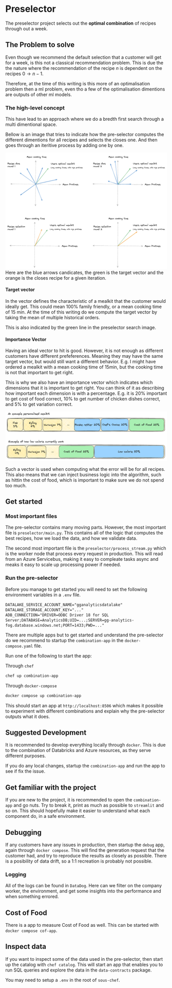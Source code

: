 # Preselector

The preselector project selects out the **optimal combination** of recipes through out a week.

## The Problem to solve

Even though we recommend the default selection that a customer will get for a week, is this not a classical recommendation problem.
This is due the the nature where the recommendation of the recipe $n$ is dependent on the recipes $0 \rightarrow n - 1$.

Therefore, at the time of this writing is this more of an optimalisation problem then a ml problem, even tho a few of the optimalisation dimentions are outputs of other ml models.

### The high-level concept

This have lead to an approach where we do a bredth first search through a multi dimentional space.

Bellow is an image that tries to indicate how the pre-selector computes the different dimentions for all recipes and selects the closes one. And then goes through an iteritive process by adding one by one.

![Preselector Search](assets/vector-search.png)
Here are the blue arrows candicates, the green is the target vector and the orange is the closes recipe for a given iteration.

#### Target vector
In the vector defines the characteristic of a mealkit that the customer would ideally get. This could mean 100% family friendly, or a mean cooking time of 15 min.
At the time of this writing do we compute the target vector by taking the mean of multiple historical orders.

This is also indicated by the green line in the preselector search image.

#### Importance Vector
Having an ideal vector to hit is good. However, it is not enough as different customers have different prefeferences.
Meaning they may have the same target vector, but would still want a different behavior.
E.g. I might have ordered a mealkit with a mean cooking time of 15min, but the cooking time is not that important to get right.

This is why we also have an importance vector which indicates which dimensions that it is important to get right.
You can think of it as describing how important each dimension is with a percentage.
E.g. it is 20% important to get cost of food correct, 10% to get number of chicken dishes correct, and 5% to get variation correct.

![Importance Vector](assets/importance-vector.png)

Such a vector is used when computing what the error will be for all recipes.
This also means that we can inject business logic into the algorithm, such as hittin the cost of food, which is important to make sure we do not spend too much.


## Get started

### Most important files
The pre-selector contains many moving parts. However, the most important file is `preselector/main.py`.
This contains all of the logic that computes the best recipes, how we load the data, and how we validate data.

The second most important file is the `preselector/process_stream.py` which is the worker node that process every request in production.
This will read from an Azure Servicebus, making it easy to compleate tasks async and meaks it easy to scale up processing power if needed.

### Run the pre-selector
Before you manage to get started you will need to set the following environment variables in a `.env` file.

```
DATALAKE_SERVICE_ACCOUNT_NAME="gganalyticsdatalake"
DATALAKE_STORAGE_ACCOUNT_KEY="..."
ADB_CONNECTION="DRIVER=ODBC Driver 18 for SQL Server;DATABASE=AnalyticsDB;UID=...;SERVER=gg-analytics-fog.database.windows.net;PORT=1433;PWD=..."
```

There are multiple apps but to get started and understand the pre-selector do we recommend to startup the `combination-app` in the `docker-compose.yaml` file.


Run one of the following to start the app:

Through `chef`
```bash
chef up combination-app
```

Through `docker-compose`
```bash
docker compose up combination-app
```

This should start an app at `http://localhost:8506` which makes it possible to experiment with different combinations and explain why the pre-selector outputs what it does.


## Suggested Development

It is recommended to develop everything locally through `docker`. This is due to the combination of Databricks and Azure resources, as they serve different purposes.

If you do any local changes, startup the `combination-app` and run the app to see if fix the issue.

## Get familiar with the project
If you are new to the project, it is recommended to open the `combination-app` and go nuts.
Try to break it, print as much as possible to `streamlit` and so on.
This should hopefully make it easier to understand what each component do, in a safe environment.

## Debugging
If any customers have any issues in production, then startup the `debug` app, again through `docker compose`.
This will find the generation request that the customer had, and try to reproduce the results as closely as possible.
There is a posibility of data drift, so a 1:1 recreation is probably not possible.

### Logging
All of the logs can be found in `DataDog`. Here can we filter on the company worker, the environment, and get some insights into the performance and when something errored.

## Cost of Food
There is a app to measure Cost of Food as well. This can be started with `docker compose cof-app`.

## Inspect data
If you want to inspect some of the data used in the pre-selector, then start up the catalog with `chef catalog`. This will start an app that enables you to run SQL queries and explore the data in the `data-contracts` package.

You may need to setup a `.env` in the root of `sous-chef`.
